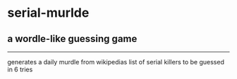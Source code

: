 # serial-murlde

## a wordle-like guessing game 
---
generates a daily murdle from wikipedias list of serial killers to be guessed in 6 tries

